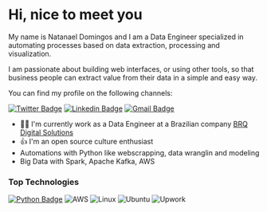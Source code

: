 # Hi, nice to meet you

My name is Natanael Domingos and I am a Data Engineer specialized in automating processes based on data extraction, processing and visualization.

I am passionate about building web interfaces, or using other tools, so that business people can extract value from their data in a simple and easy way.

You can find my profile on the following channels:

[![Twitter Badge](https://img.shields.io/badge/@natandgsantos-1da1f2?logo=twitter&logoColor=white&style=flat-square&link=https://twitter.com/Natandgsantos)](https://twitter.com/Natandgsantos)
[![Linkedin Badge](https://img.shields.io/badge/-Natanael%20Domingos-0a66c2?style=flat-square&logo=Linkedin&logoColor=white&link=https://www.linkedin.com/in/natanaeldsantos/)](https://www.linkedin.com/in/natanaeldsantos/)
[![Gmail Badge](https://img.shields.io/badge/-natanael.developer@gmail.com-ea4335?style=flat-square&logo=Gmail&logoColor=white&link=mailto:natanael.developer@gmail.com)](mailto:natanael.developer@gmail.com)

- 👨‍💻 I'm currently work as a Data Engineer at a Brazilian company [BRQ Digital Solutions](https://brq.com)
- 👍 I'm an open source culture enthusiast
- Automations with Python like webscrapping, data wranglin and modeling
- Big Data with Spark, Apache Kafka, AWS 

### Top Technologies

[![Python Badge](https://img.shields.io/badge/-Python-3776ab?style=for-the-badge&logo=python&logoColor=white)](#) 
![AWS](https://img.shields.io/badge/AWS-%23FF9900.svg?style=for-the-badge&logo=amazon-aws&logoColor=white)
![Linux](https://img.shields.io/badge/Linux-FCC624?style=for-the-badge&logo=linux&logoColor=black)
![Ubuntu](https://img.shields.io/badge/Ubuntu-E95420?style=for-the-badge&logo=ubuntu&logoColor=white)
![Upwork](https://img.shields.io/badge/UpWork-6FDA44?style=for-the-badge&logo=Upwork&logoColor=white)

